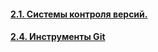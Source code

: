 #### [2.1. Системы контроля версий.](https://github.com/notfounder/devops-netology/blob/main/02-git-01-vcs.md)

#### [2.4. Инструменты Git](https://github.com/notfounder/devops-netology/blob/main/02-git-04-tools.md)
